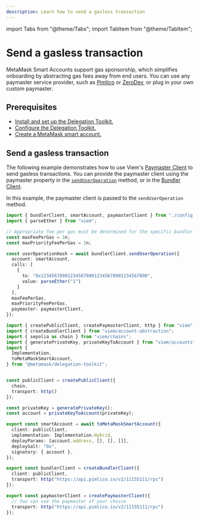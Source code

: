 ```yaml
---
description: Learn how to send a gasless transaction
---
```


import Tabs from "@theme/Tabs";
import TabItem from "@theme/TabItem";

# Send a gasless transaction

MetaMask Smart Accounts support gas sponsorship, which simplifies onboarding by abstracting gas fees away from end users.
You can use any paymaster service provider, such as [Pimlico](https://docs.pimlico.io/references/paymaster) or [ZeroDev](https://docs.zerodev.app/meta-infra/rpcs), or plug in your own custom paymaster.

## Prerequisites

- [Install and set up the Delegation Toolkit.](../../get-started/install.md)
- [Configure the Delegation Toolkit.](../configure.md)
- [Create a MetaMask smart account.](create-smart-account.md)

## Send a gasless transaction

The following example demonstrates how to use Viem's [Paymaster Client](https://viem.sh/account-abstraction/clients/paymaster) to send gasless transactions.
You can provide the paymaster client using the paymaster property in the [`sendUserOperation`](https://viem.sh/account-abstraction/actions/bundler/sendUserOperation#paymaster-optional) method, or in the [Bundler Client](https://viem.sh/account-abstraction/clients/bundler#paymaster-optional).

In this example, the paymaster client is passed to the `sendUserOperation` method.

<Tabs>
<TabItem value="example.ts">

```typescript
import { bundlerClient, smartAccount, paymasterClient } from "./config.ts";
import { parseEther } from "viem";

// Appropriate fee per gas must be determined for the specific bundler being used.
const maxFeePerGas = 1n;
const maxPriorityFeePerGas = 1n;

const userOperationHash = await bundlerClient.sendUserOperation({
  account: smartAccount,
  calls: [
    {
      to: "0x1234567890123456789012345678901234567890",
      value: parseEther("1")
    }
  ],
  maxFeePerGas,
  maxPriorityFeePerGas,
  paymaster: paymasterClient,
});
```

</TabItem>

<TabItem value="config.ts">

```typescript
import { createPublicClient, createPaymasterClient, http } from "viem";
import { createBundlerClient } from "viem/account-abstraction";
import { sepolia as chain } from "viem/chains";
import { generatePrivateKey, privateKeyToAccount } from "viem/accounts";
import { 
  Implementation, 
  toMetaMaskSmartAccount,
} from "@metamask/delegation-toolkit";


const publicClient = createPublicClient({
  chain,
  transport: http()
});

const privateKey = generatePrivateKey(); 
const account = privateKeyToAccount(privateKey);

export const smartAccount = await toMetaMaskSmartAccount({
  client: publicClient,
  implementation: Implementation.Hybrid,
  deployParams: [account.address, [], [], []],
  deploySalt: "0x",
  signatory: { account },
});

export const bundlerClient = createBundlerClient({
  client: publicClient,
  transport: http("https://api.pimlico.io/v2/11155111/rpc")
});

export const paymasterClient = createPaymasterClient({
  // You can use the paymaster of your choice
  transport: http("https://api.pimlico.io/v2/11155111/rpc")
});
```

</TabItem>
</Tabs>
